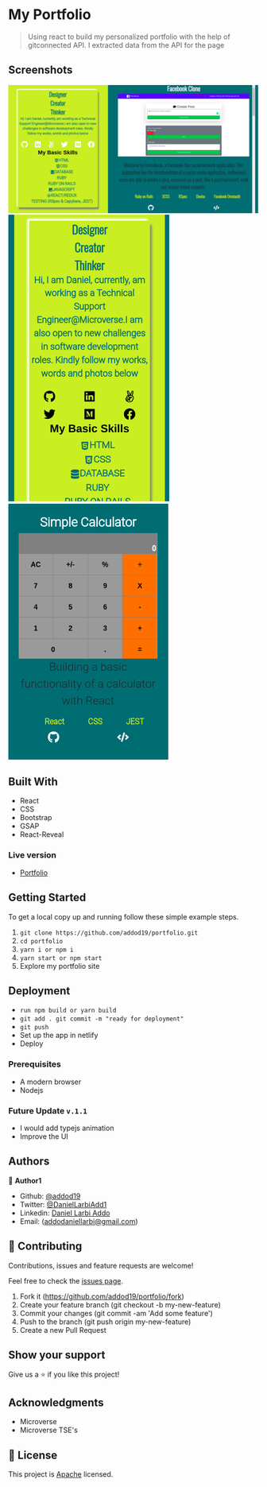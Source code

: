# My Portfolio 

> Using react to build my personalized portfolio with the help of gitconnected API. I extracted data from the API for the page


## Screenshots

<img src="./first.png" alt="fist now">
<img src="./second.png" alt="fist now">
<img src="./third.png" alt="fist now">



## Built With

- React
- CSS
- Bootstrap
- GSAP
- React-Reveal



### Live version

* [Portfolio](https://naughty-neumann-3ba7f8.netlify.app/)

## Getting Started

To get a local copy up and running follow these simple example steps.

1. ``` git clone https://github.com/addod19/portfolio.git ```
2. ``` cd portfolio ```
3. ``` yarn i or npm i ```
4. ``` yarn start or npm start ```
5. Explore my portfolio site

## Deployment

- ``` run npm build or yarn build ```
- ``` git add . git commit -m "ready for deployment" ```
- ``` git push ```
- Set up the app in netlify
- Deploy 

### Prerequisites

- A modern browser
- Nodejs

### Future Update ```v.1.1```

- I would add typejs animation
- Improve the UI

## Authors

👤 **Author1**

- Github: [@addod19](https://github.com/addod19)
- Twitter: [@DanielLarbiAdd1](https://twitter.com/DanielLarbiAdd1)
- Linkedin: [Daniel Larbi Addo](https://linkedin.com/in/daniel-larbi-addo/)
- Email: (addodaniellarbi@gmail.com)


## 🤝 Contributing

Contributions, issues and feature requests are welcome!

Feel free to check the [issues page](https://github.com/addod19/portfolio/issues).


1. Fork it (https://github.com/addod19/portfolio/fork)
2. Create your feature branch (git checkout -b my-new-feature)
3. Commit your changes (git commit -am 'Add some feature')
4. Push to the branch (git push origin my-new-feature)
5. Create a new Pull Request

## Show your support

Give us a ⭐️ if you like this project!

## Acknowledgments

- Microverse
- Microverse TSE's


## 📝 License

This project is [Apache](lic.url) licensed.
